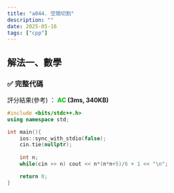 ```yaml
---
title: "a044. 空間切割"
description: ""
date: 2025-05-16
tags: ["cpp"]
--- 
```


## 解法一、數學

### ✅ 完整代碼

評分結果(參考) ： **<font color="#00bb00">AC</font> (3ms, 340KB)**

```cpp
#include <bits/stdc++.h>
using namespace std;

int main(){
    ios::sync_with_stdio(false);
    cin.tie(nullptr);
    
    int n;
    while(cin >> n) cout << n*(n*n+5)/6 + 1 << "\n";

    return 0;
}
```
